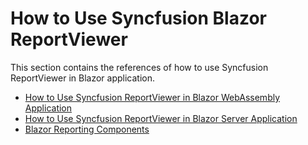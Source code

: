 # How to Use Syncfusion Blazor ReportViewer

This section contains the references of how to use Syncfusion ReportViewer in Blazor application.

* [How to Use Syncfusion ReportViewer in Blazor WebAssembly Application](https://help.boldreports.com/embedded-reporting/javascript-reporting/report-viewer/how-to/use-javascript-reportviewer-in-blazor-web-assembly-application/)
* [How to Use Syncfusion ReportViewer in Blazor Server Application](https://help.boldreports.com/embedded-reporting/javascript-reporting/report-viewer/how-to/use-javascript-reportviewer-in-blazor-server-application/)
* [Blazor Reporting Components](https://www.boldreports.com/blog/blazor-reporting-components)
